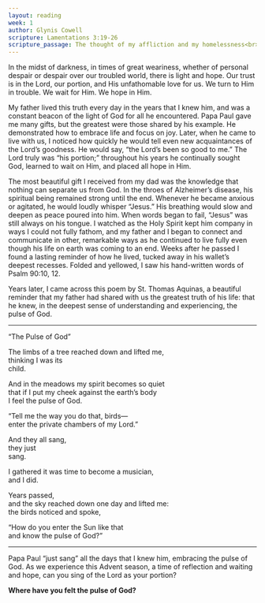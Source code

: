 ```yaml
---
layout: reading
week: 1
author: Glynis Cowell
scripture: Lamentations 3:19-26
scripture_passage: The thought of my affliction and my homelessness<br>is wormwood and gall!<br>My soul continually thinks of it<br>and is bowed down within me.<br>But this I call to mind,<br>and therefore I have hope&#58;<br><br>The steadfast love of the Lord never ceases,<br>his mercies never come to an end&#59;<br>they are new every morning&#59;<br>great is your faithfulness.<br>“The Lord is my portion,” says my soul,<br>“therefore I will hope in him.”<br><br>The Lord is good to those who wait for him,<br>to the soul that seeks him.<br>It is good that one should wait quietly<br>for the salvation of the Lord.
---
```


In the midst of darkness, in times of great weariness, whether of personal despair or despair over our troubled world, there is light and hope. Our trust is in the Lord, our portion, and His unfathomable love for us. We turn to Him in trouble. We wait for Him. We hope in Him. 

My father lived this truth every day in the years that I knew him, and was a constant beacon of the light of God for all he encountered. Papa Paul gave me many gifts, but the greatest were those shared by his example. He demonstrated how to embrace life and focus on joy. Later, when he came to live with us, I noticed how quickly he would tell even new acquaintances of the Lord’s goodness. He would say, “the Lord’s been so good to me.” The Lord truly was “his portion&#59;” throughout his years he continually sought God, learned to wait on Him, and placed all hope in Him.

The most beautiful gift I received from my dad was the knowledge that nothing can separate us from God. In the throes of Alzheimer’s disease, his spiritual being remained strong until the end. Whenever he became anxious or agitated, he would loudly whisper “Jesus.” His breathing would slow and deepen as peace poured into him. When words began to fail, “Jesus” was still always on his tongue. I watched as the Holy Spirit kept him company in ways I could not fully fathom, and my father and I began to connect and communicate in other, remarkable ways as he continued to live fully even though his life on earth was coming to an end.
Weeks after he passed I found a lasting reminder of how he lived, tucked away in his wallet’s deepest recesses. Folded and yellowed, I saw his hand-written words of Psalm 90&#58;10, 12.

Years later, I came across this poem by St. Thomas Aquinas, a beautiful reminder that my father had shared with us the greatest truth of his life&#58; that he knew, in the deepest sense of understanding and experiencing, the pulse of God.

<hr>

“The Pulse of God”

<p>The limbs of a tree reached down and lifted me,<br>thinking I was its<br>child.</p>

<p>And in the meadows my spirit becomes so quiet<br>that if I put my cheek against the earth’s body<br>I feel the pulse of God.</p>

<p>“Tell me the way you do that, birds—<br>enter the private chambers of my Lord.”</p>

<p>And they all sang,<br>
they just<br>
sang.</p>

<p>I gathered it was time to become a musician,<br>and I did.</p>

<p>Years passed,<br>and the sky reached down one day and lifted me&#58;<br>the birds noticed and spoke,</p>

<p>“How do you enter the Sun like that<br>and know the pulse of God?”</p>

<hr>

Papa Paul “just sang” all the days that I knew him, embracing the pulse of God. As we experience this Advent season, a time of reflection and waiting and hope, can you sing of the Lord as your portion?

<b>Where have you felt the pulse of God?</b>
